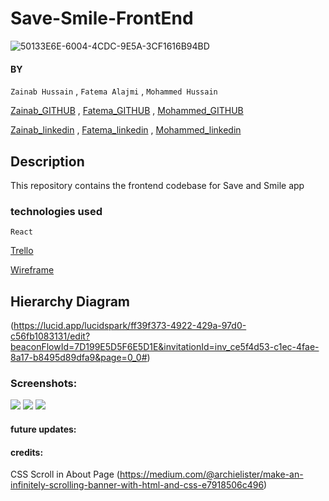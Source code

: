 # Save-Smile-FrontEnd

![50133E6E-6004-4CDC-9E5A-3CF1616B94BD](https://github.com/ZainabHussain20/Save-and-Smile-/assets/121151845/1cdc7efd-3be1-4db6-a7e2-2555f290466a)

#### BY

`Zainab Hussain` , `Fatema Alajmi` , `Mohammed Hussain`

[Zainab_GITHUB](https://github.com/ZainabHussain20) , [Fatema_GITHUB](https://github.com/fatemaajmi) , [Mohammed_GITHUB](https://github.com/MohdHusain2000)

[Zainab_linkedin](https://www.linkedin.com/in/zainab-hussain-350643310/) , [Fatema_linkedin](https://www.linkedin.com/in/fatema-alajmi404/) , [Mohammed_linkedin]()

## Description

This repository contains the frontend codebase for Save and Smile app

### technologies used

`React `

[Trello](https://trello.com/b/K10bdZfI/save-and-smile)

[Wireframe](https://app.diagrams.net/#G1UMCmHTEfSQIXHwfmKIAkb9udSFsEOMWE#%7B%22pageId%22%3A%22ZJprJoEtrz4pNf1Qh_gU%22%7D)

## Hierarchy Diagram

(https://lucid.app/lucidspark/ff39f373-4922-429a-97d0-c56fb1083131/edit?beaconFlowId=7D199E5D5F6E5D1E&invitationId=inv_ce5f4d53-c1ec-4fae-8a17-b8495d89dfa9&page=0_0#)

### Screenshots:

![]([..](https://github.com/ZainabHussain20/Save-and-Smile-/)/public/1.jpeg)
![](../public/2.jpeg)
![](../public/3.jpeg)

#### future updates:

#### credits:

CSS Scroll in About Page (https://medium.com/@archielister/make-an-infinitely-scrolling-banner-with-html-and-css-e7918506c496)
